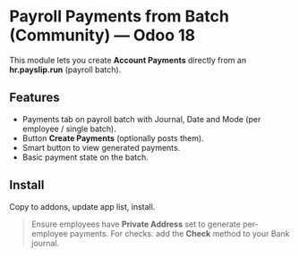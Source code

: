 # Payroll Payments from Batch (Community) — Odoo 18

This module lets you create **Account Payments** directly from an **hr.payslip.run** (payroll batch).

## Features
- Payments tab on payroll batch with Journal, Date and Mode (per employee / single batch).
- Button **Create Payments** (optionally posts them).
- Smart button to view generated payments.
- Basic payment state on the batch.

## Install
Copy to addons, update app list, install.

> Ensure employees have **Private Address** set to generate per-employee payments.
> For checks: add the **Check** method to your Bank journal.